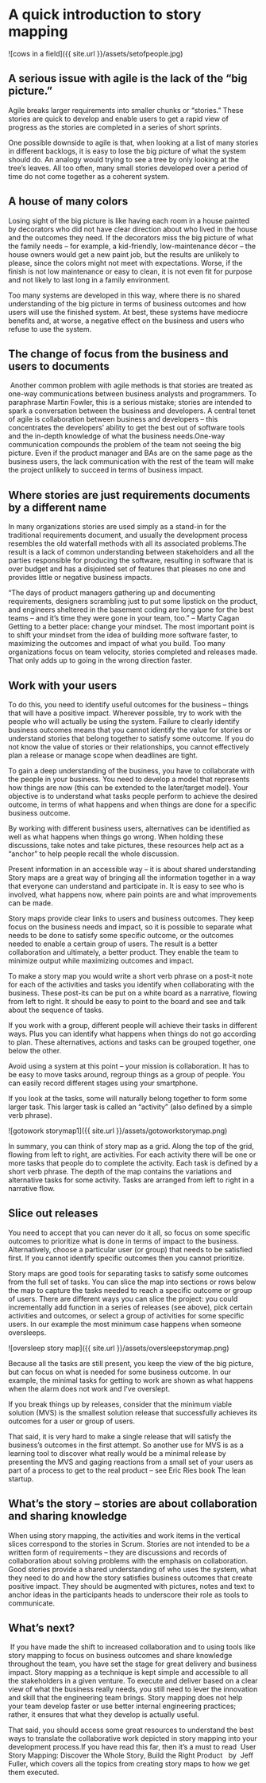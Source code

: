 
# A quick introduction to story mapping
![cows in a field]({{ site.url }}/assets/setofpeople.jpg)

## A serious issue with agile is the lack of the “big picture.”
Agile breaks larger requirements into smaller chunks or “stories.” These stories are quick to develop and enable users to get a rapid view of progress as the stories are completed in a series of short sprints.

One possible downside to agile is that, when looking at a list of many stories in different backlogs, it is easy to lose the big picture of what the system should do. An analogy would trying to see a tree by only looking at the tree’s leaves. All too often, many small stories developed over a period of time do not come together as a coherent system.

## A house of many colors
Losing sight of the big picture is like having each room in a house painted by decorators who did not have clear direction about who lived in the house and the outcomes they need. If the decorators miss the big picture of what the family needs – for example, a kid-friendly, low-maintenance décor – the house owners would get a new paint job, but the results are unlikely to please, since the colors might not meet with expectations. Worse, if the finish is not low maintenance or easy to clean, it is not even fit for purpose and not likely to last long in a family environment.

Too many systems are developed in this way, where there is no shared understanding of the big picture in terms of business outcomes and how users will use the finished system. At best, these systems have mediocre benefits and, at worse, a negative effect on the business and users who refuse to use the system.

## The change of focus from the business and users to documents
 Another common problem with agile methods is that stories are treated as one-way communications between business analysts and programmers.
To paraphrase Martin Fowler, this is a serious mistake; stories are intended to spark a conversation between the business and developers. A central tenet of agile is collaboration between business and developers – this concentrates the developers’ ability to get the best out of software tools and the in-depth knowledge of what the business needs.One-way communication compounds the problem of the team not seeing the big picture. Even if the product manager and BAs are on the same page as the business users, the lack communication with the rest of the team will make the project unlikely to succeed in terms of business impact.

## Where stories are just requirements documents by a different name
In many organizations stories are used simply as a stand-in for the traditional requirements document, and usually the development process resembles the old waterfall methods with all its associated problems.The result is a lack of common understanding between stakeholders and all the parties responsible for producing the software, resulting in software that is over budget and has a disjointed set of features that pleases no one and provides little or negative business impacts.

“The days of product managers gathering up and documenting requirements, designers scrambling just to put some lipstick on the product, and engineers sheltered in the basement coding are long gone for the best teams – and it’s time they were gone in your team, too.” – Marty Cagan
Getting to a better place: change your mindset. The most important point is to shift your mindset from the idea of building more software faster, to maximizing the outcomes and impact of what you build. Too many organizations focus on team velocity, stories completed and releases made. That only adds up to going in the wrong direction faster.

## Work with your users
To do this, you need to identify useful outcomes for the business – things that will have a positive impact. Wherever possible, try to work with the people who will actually be using the system. Failure to clearly identify business outcomes means that you cannot identify the value for stories or understand stories that belong together to satisfy some outcome. If you do not know the value of stories or their relationships, you cannot effectively plan a release or manage scope when deadlines are tight.

To gain a deep understanding of the business, you have to collaborate with the people in your business. You need to develop a model that represents how things are now (this can be extended to the later/target model). Your objective is to understand what tasks people perform to achieve the desired outcome, in terms of what happens and when things are done for a specific business outcome.

By working with different business users, alternatives can be identified as well as what happens when things go wrong.
When holding these discussions, take notes and take pictures, these resources help act as a “anchor” to help people recall the whole discussion.

Present information in an accessible way – it is about shared understanding
Story maps are a great way of bringing all the information together in a way that everyone can understand and participate in. It is easy to see who is involved, what happens now, where pain points are and what improvements can be made.

Story maps provide clear links to users and business outcomes. They keep focus on the business needs and impact, so it is possible to separate what needs to be done to satisfy some specific outcome, or the outcomes needed to enable a certain group of users. The result is a better collaboration and ultimately, a better product. They enable the team to minimize output while maximizing outcomes and impact.

To make a story map you would write a short verb phrase on a post-it note for each of the activities and tasks you identify when collaborating with the business. These post-its can be put on a white board as a narrative, flowing from left to right. It should be easy to point to the board and see and talk about the sequence of tasks.

If you work with a group, different people will achieve their tasks in different ways. Plus you can identify what happens when things do not go according to plan. These alternatives, actions and tasks can be grouped together, one below the other.

Avoid using a system at this point – your mission is collaboration. It has to be easy to move tasks around, regroup things as a group of people. You can easily record different stages using your smartphone.

If you look at the tasks, some will naturally belong together to form some larger task. This larger task is called an “activity” (also defined by a simple verb phrase).

![gotowork storymap1]({{ site.url }}/assets/gotoworkstorymap.png)

In summary, you can think of story map as a grid. Along the top of the grid, flowing from left to right, are activities. For each activity there will be one or more tasks that people do to complete the activity. Each task is defined by a short verb phrase. The depth of the map contains the variations and alternative tasks for some activity. Tasks are arranged from left to right in a narrative flow.

## Slice out releases
You need to accept that you can never do it all, so focus on some specific outcomes to prioritize what is done in terms of impact to the business. Alternatively, choose a particular user (or group) that needs to be satisfied first. If you cannot identify specific outcomes then you cannot prioritize.

Story maps are good tools for separating tasks to satisfy some outcomes from the full set of tasks. You can slice the map into sections or rows below the map to capture the tasks needed to reach a specific outcome or group of users. There are different ways you can slice the project: you could incrementally add function in a series of releases (see above), pick certain activities and outcomes, or select a group of activities for some specific users. In our example the most minimum case happens when someone oversleeps.

![oversleep story map]({{ site.url }}/assets/oversleepstorymap.png)

Because all the tasks are still present, you keep the view of the big picture, but can focus on what is needed for some business outcome.
In our example, the minimal tasks for getting to work are shown as what happens when the alarm does not work and I’ve overslept.


If you break things up by releases, consider that the minimum viable solution (MVS) is the smallest solution release that successfully achieves its outcomes for a user or group of users.

That said, it is very hard to make a single release that will satisfy the business’s outcomes in the first attempt. So another use for MVS is as a learning tool to discover what really would be a minimal release by presenting the MVS and gaging reactions from a small set of your users as part of a process to get to the real product – see Eric Ries book The lean startup.

## What’s the story – stories are about collaboration and sharing knowledge

When using story mapping, the activities and work items in the vertical slices correspond to the stories in Scrum.
Stories are not intended to be a written form of requirements – they are discussions and records of collaboration about solving problems with the emphasis on collaboration. Good stories provide a shared understanding of who uses the system, what they need to do and how the story satisfies business outcomes that create positive impact.
They should be augmented with pictures, notes and text to anchor ideas in the participants heads to underscore their role as tools to communicate.

## What’s next?
 If you have made the shift to increased collaboration and to using tools like story mapping to focus on business outcomes and share knowledge throughout the team, you have set the stage for great delivery and business impact.
Story mapping as a technique is kept simple and accessible to all the stakeholders in a given venture.
To execute and deliver based on a clear view of what the business really needs, you still need to lever the innovation and skill that the engineering team brings. Story mapping does not help your team develop faster or use better internal engineering practices; rather, it ensures that what they develop is actually useful.

That said, you should access some great resources to understand the best ways to translate the collaborative work depicted in story mapping into your development process.If you have read this far, then it’s a must to read  User Story Mapping: Discover the Whole Story, Build the Right Product   by  Jeff Fuller, which covers all the topics from creating story maps to how we get them executed.
